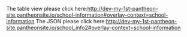 The table view please click here:http://dev-my-1st-pantheon-site.pantheonsite.io/school-information#overlay-context=school-information
The JSON please click here:http://dev-my-1st-pantheon-site.pantheonsite.io/school_info2#overlay-context=school-information
